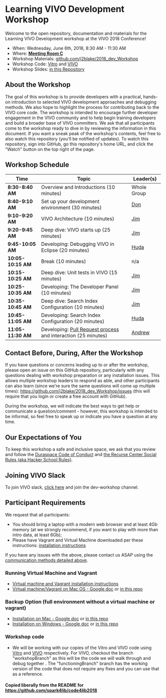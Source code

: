 # Learning VIVO Development Workshop

Welcome to the open repository, documentation and materials for the Learning VIVO Development workshop at the VIVO 2018 Conference!

* When: Wednesday, June 6th, 2018, 8:30 AM - 11:30 AM
* Where: [**Meeting Room C**](http://vivoconference.org/schedule/#session-1)
* Workshop Materials: [github.com/j2blake/2018_dev_Workshop](https://github.com/j2blake/2018_dev_Workshop)
* Workshop Code: [Vitro](https://github.com/j2blake/2018_dev_Vitro) and [VIVO](https://github.com/j2blake/2018_dev_VIVO) 
* Workshop Slides: [in this Repository](slides/)

## About the Workshop

The goal of this workshop is to provide developers with a practical, hands-on introduction to selected VIVO development approaches and debugging methods. We also hope to highlight the process for contributing back to the VIVO core code. The workshop is intended to encourage further developer engagement in the VIVO community and to help begin training developers and build a broader base of VIVO committers. 
We ask that all participants come to the workshop ready to dive in by reviewing the information in this document. If you want a sneak peak of the workshop's contents, feel free to also watch this repository (you'll be notified of updates). To watch this repository, sign into GitHub, go this repository's home URL, and click the "Watch" button on the top right of the page.


## Workshop Schedule

Time               | Topic                                                          | Leader(s)
------------------ | -------------------------------------------------------------- | ------------------------------------------
**8:30-8:40 AM**   | Overview and Introductions (10 minutes)                        | Whole Group
**8:40-9:10 AM**   | Set up your development environment (30 minutes)               | [Don](mailto:elsborg@colorado.edu)
**9:10-9:20 AM**   | VIVO Architecture (10 minutes)                                 | [Jim](mailto:jeb228@cornell.edu)
**9:20-9:45 AM**   | Deep dive: VIVO starts up (25 minutes)                         | [Jim](mailto:jeb228@cornell.edu)
**9:45-10:05 AM**  | Developing: Debugging VIVO in Eclipse (20 minutes)             | [Huda](mailto:hjk54@cornell.edu)
**10:05-10:15 AM** | Break (10 minutes)                                             | n/a
**10:15-10:25 AM** | Deep dive: Unit tests in VIVO (15 minutes)                     | [Jim](mailto:jeb228@cornell.edu)
**10:25-10:35 AM** | Developing: The Developer Panel (10 minutes)                   | [Jim](mailto:jeb228@cornell.edu)
**10:35-10:45 AM** | Deep dive: Search Index Configuration (10 minutes)             | [Jim](mailto:jeb228@cornell.edu)
**10:45-11:05 AM** | Developing: Search Index Configuration  (20 minutes)           | [Huda](mailto:hjk54@cornell.edu)
**11:05-11:30 AM** | Developing: [Pull Request process](https://docs.google.com/presentation/d/16K3dpMN8tSIWsSq_FW6H8nbGsLlizzswSF_fLME0a4I/edit?usp=sharing) and interaction (25 minutes)  | [Andrew](mailto:awoods@duraspace.org)


## Contact Before, During, After the Workshop

If you have questions or concerns leading up to or after the workshop, please open an issue on this GitHub repository, particularly with any questions dealing with workshop preparation or any installation issues. This allows multiple workshop leaders to respond as able, and other participants can also learn (since we're sure the same questions will come up multiple times): https://github.com/j2blake/2018_dev_Workshop/issues (this will require that you login or create a free account with GitHub).

During the workshop, we will indicate the best ways to get help or communicate a question/comment - however, this workshop is intended to be informal, so feel free to speak up or indicate you have a question at any time.

## Our Expectations of You

To keep this workshop a safe and inclusive space, we ask that you review and follow the [Duraspace Code of Conduct](http://www.duraspace.org/about/policies/code-of-conduct/) and [the Recurse Center Social Rules (aka Hacker School Rules)](https://www.recurse.com/manual#sub-sec-social-rules).

## Joining VIVO Slack
To join VIVO slack, [click here](http://bit.ly/vivo-slack) and join the dev-workshop channel.

## Participant Requirements

We request that all participants:
- You should bring a laptop with a modern web browser and at least 4Gb memory (at we strongly recommend, if you want to play with more than intro data, at least 6Gb);
- Please have Vagrant and Virtual Machine downloaded per these instructions: [installation instructions](installation/README.pdf)

If you have any issues with the above, please contact us ASAP using the [communication methods detailed above](#contact-before-during-after-the-workshop).

### Running Virtual Machine and Vagrant

- [Virtual machine and Vagrant installation instructions](installation/README.pdf)
- [Virtual machine/Vagrant on Mac OS - Google doc](https://docs.google.com/document/d/1JeU_PnLOPIFbtgLPJdE8uaZ_BKoKwE3Y7an2d89OkvU/edit?usp=sharing) or [in this repo](installation/Vagrant%20on%20Mac%20OS.pdf)

### Backup Option (full environment without a virtual machine or vagrant)
- [Installation  on Mac - Google doc](https://docs.google.com/document/d/10s2WjPp0u7jwrx8qVqG1qn8tM_EgHwIlNkciolrMNT0/edit?usp=sharing) or [in this repo](installation/Installation%20Notes_%20Mac%20using%20Homebrew.pdf)
- [Installation on Windows - Google doc](https://docs.google.com/document/d/1hDUJq0kxRGRkMLDUMu_k4Q0Yhmn0r5Qq79GnKW432R0/edit?usp=sharing) or [in this repo](installation/Installation%20Notes_%20The%20old%20fashioned%20way.pdf)

### Workshop code
- We will be working with our copies of the Vitro and VIVO code using [Vitro](https://github.com/j2blake/2018_dev_Vitro) and [VIVO](https://github.com/j2blake/2018_dev_VIVO) respectively.  For VIVO, checkout the branch "workshopBranch" as this will be the code we will walk through and debug together . The "functioningBranch" branch has the working version of the code that does not require any fixes and you can use that as a reference.

#### Copied liberally from the README for https://github.com/spark4lib/code4lib2018

